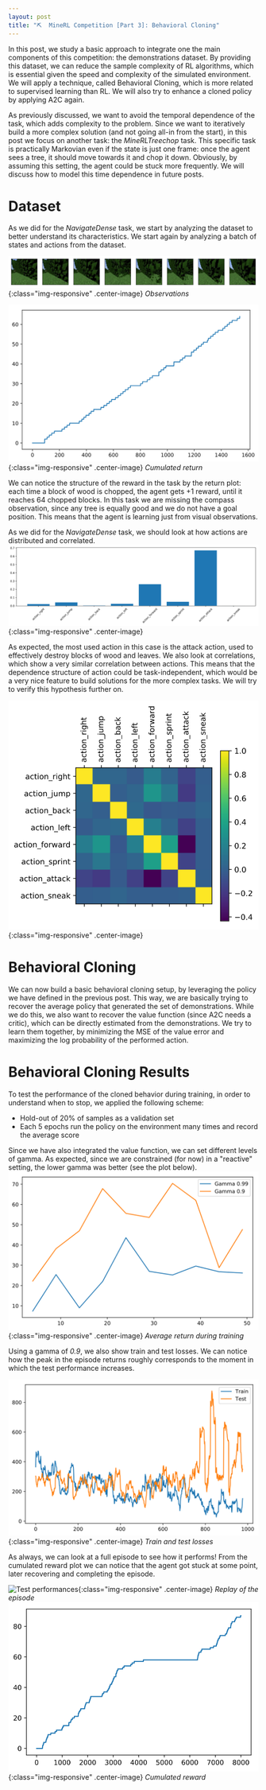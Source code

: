 ```yaml
---
layout: post
title: "⛏  MineRL Competition [Part 3]: Behavioral Cloning"
---
```


In this post, we study a basic approach to integrate one the main components of this competition: the demonstrations dataset. By providing this dataset, we can reduce the sample complexity of RL algorithms, which is essential given the speed and complexity of the simulated environment. We will apply a technique, called Behavioral Cloning, which is more related to supervised learning than RL. We will also try to enhance a cloned policy by applying A2C again.

As previously discussed, we want to avoid the temporal dependence of the task, which adds complexity to the problem. Since we want to iteratively build a more complex solution (and not going all-in from the start), in this post we focus on another task: the *MineRLTreechop* task. This specific task is practically Markovian even if the state is just one frame: once the agent sees a tree, it should move towards it and chop it down. Obviously, by assuming this setting, the agent could be stuck more frequently. We will discuss how to model this time dependence in future posts.

# Dataset
As we did for the *NavigateDense* task, we start by analyzing the dataset to better understand its characteristics. We start again by analyzing a batch of states and actions from the dataset.

![Sequence of observations](/images/minerl/treechop_pov.svg){:class="img-responsive" .center-image}
*Observations*

![Cumulated return ](/images/minerl/treechop_return.svg){:class="img-responsive" .center-image}
*Cumulated return*

We can notice the structure of the reward in the task by the return plot: each time a block of wood is chopped, the agent gets +1 reward, until it reaches 64 chopped blocks.
In this task we are missing the compass observation, since any tree is equally good and we do not have a goal position. This means that the agent is learning just from visual observations.

As we did for the *NavigateDense* task, we should look at how actions are distributed and correlated.
![Action means](/images/minerl/treechop_action_means.svg){:class="img-responsive" .center-image}

As expected, the most used action in this case is the attack action, used to effectively destroy blocks of wood and leaves. We also look at correlations, which show a very similar correlation between actions. This means that the dependence structure of action could be task-independent, which would be a very nice feature to build solutions for the more complex tasks. We will try to verify this hypothesis further on.

![Action heatmap](/images/minerl/treechop_action_heatmap.svg){:class="img-responsive" .center-image}

# Behavioral Cloning
We can now build a basic behavioral cloning setup, by leveraging the policy we have defined in the previous post. This way, we are basically trying to recover the average policy that generated the set of demonstrations.
While we do this, we also want to recover the value function (since A2C needs a critic), which can be directly estimated from the demonstrations.
We try to learn them together, by minimizing the MSE of the value error and maximizing the log probability of the performed action.

# Behavioral Cloning Results
To test the performance of the cloned behavior during training, in order to understand when to stop, we applied the following scheme:
- Hold-out of 20% of samples as a validation set
- Each 5 epochs run the policy on the environment many times and record the average score

Since we have also integrated the value function, we can set different levels of gamma. As expected, since we are constrained (for now) in a "reactive" setting, the lower gamma was better (see the plot below).
![Test performances](/images/minerl/run_bc.svg){:class="img-responsive" .center-image}
*Average return during training*

Using a gamma of *0.9*, we also show train and test losses. We can notice how the peak in the episode returns roughly corresponds to the moment in which the test performance increases.

![Test performances](/images/minerl/bc_traintest.svg){:class="img-responsive" .center-image}
*Train and test losses*

As always, we can look at a full episode to see how it performs! From the cumulated reward plot we can notice that the agent got stuck at some point, later recovering and completing the episode.

![Test performances](/images/minerl/treechop_replay_deterministic.gif){:class="img-responsive" .center-image}
*Replay of the episode*
![Test performances](/images/minerl/bc_reward.svg){:class="img-responsive" .center-image}
*Cumulated reward*

<!--
# Improving the cloned policy
As we all know, behavioral cloning suffers from a major issue: if the agent gets in a state that was never reached by the demonstration, it can get unstable and have "destructive" behaviors. This issue is alleviated by the size and diversity of the dataset. By further training the policy using A2C, we want to verify if we can get to an optimal behavior which is stable also in "unseen" states. Other possible solutions are to interleave these 2 phases in a loop, going back and forth between behavioral cloning and RL training.

# Conclusions
Conclusions here.
-->
